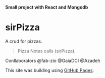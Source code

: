 **Small project with React and Mongodb**
# sirPizza
A crud for pizzas.
> Pizza Notes calls (sirPizza).

Conllaborators @fab-zio @GaiaDCI @Azadeh

This site was building using [GitHub Pages](https://pages.github.com/).
